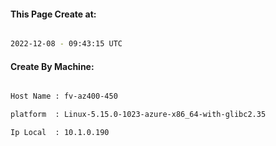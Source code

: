 
   
#### This Page Create at:

```bash

2022-12-08 - 09:43:15 UTC

```

#### Create By Machine:

```bash

Host Name : fv-az400-450

platform  : Linux-5.15.0-1023-azure-x86_64-with-glibc2.35

Ip Local  : 10.1.0.190

```

